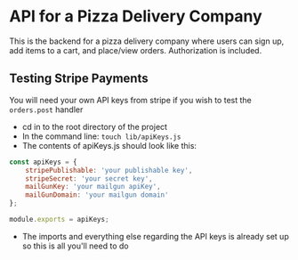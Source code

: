 # API for a Pizza Delivery Company
This is the backend for a pizza delivery company where users can sign up, add items to a cart, and place/view orders. Authorization is included.

## Testing Stripe Payments
You will need your own API keys from stripe if you wish to test the ```orders.post``` handler
* cd in to the root directory of the project
* In the command line: ```touch lib/apiKeys.js```
* The contents of apiKeys.js should look like this:
```javascript
const apiKeys = {
    stripePublishable: 'your publishable key',
    stripeSecret: 'your secret key',
    mailGunKey: 'your mailgun apiKey',
    mailGunDomain: 'your mailgun domain'
};

module.exports = apiKeys;
```
* The imports and everything else regarding the API keys is already set up so this is all you'll need to do